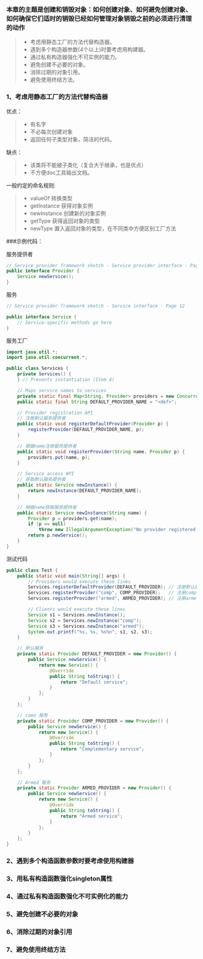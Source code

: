 ### 本章的主题是创建和销毁对象：如何创建对象、如何避免创建对象、如何确保它们适时的销毁已经如何管理对象销毁之前的必须进行清理的动作

> * 考虑用静态工厂的方法代替构造器。
> * 遇到多个构造器参数(4个以上)时要考虑用构建器。
> * 通过私有构造器强化不可实例的能力。
> * 避免创建不必要的对象。
> * 消除过期的对象引用。
> * 避免使用终结方法。

### 1、考虑用静态工厂的方法代替构造器
<p>优点：<p/> 

> * 有名字
> * 不必每次创建对象
> * 返回任何子类型对象，简洁的代码。

<p>缺点：<p/> 

> * 该类将不能被子类化（复合大于继承，也是优点）
> * 不方便doc工具输出文档。

<p>一般约定的命名规则:<p/>

> * valueOf  转换类型
> * getInstance 获得对象实例
> * newInstance 创建新的对象实例
> * getType 获得返回对象的类型
> * newType 置入返回对象的类型，在不同类中方便区别工厂方法

###示例代码：

服务提供者

```java
// Service provider framework sketch - Service provider interface - Page 12
public interface Provider {
    Service newService();
}
```

服务

```java
// Service provider framework sketch - Service interface - Page 12

public interface Service {
    // Service-specific methods go here
}
```

服务工厂

```java
import java.util.*;
import java.util.concurrent.*;

public class Services {
	private Services() {
	} // Prevents instantiation (Item 4)

	// Maps service names to services
	private static final Map<String, Provider> providers = new ConcurrentHashMap<String, Provider>();
	public static final String DEFAULT_PROVIDER_NAME = "<def>";

	// Provider registration API
	// 注册默认服务提供者
	public static void registerDefaultProvider(Provider p) {
		registerProvider(DEFAULT_PROVIDER_NAME, p);
	}

	// 根据name注册服务提供者
	public static void registerProvider(String name, Provider p) {
		providers.put(name, p);
	}

	// Service access API
	// 获取默认服务提供者
	public static Service newInstance() {
		return newInstance(DEFAULT_PROVIDER_NAME);
	}

	// 根据name获取服务提供者
	public static Service newInstance(String name) {
		Provider p = providers.get(name);
		if (p == null)
			throw new IllegalArgumentException("No provider registered with name: " + name);
		return p.newService();
	}
}
```

测试代码

```java
public class Test {
	public static void main(String[] args) {
		// Providers would execute these lines
		Services.registerDefaultProvider(DEFAULT_PROVIDER); // 注册默认服务
		Services.registerProvider("comp", COMP_PROVIDER);	// 注册comp服务
		Services.registerProvider("armed", ARMED_PROVIDER); // 注册armed服务

		// Clients would execute these lines
		Service s1 = Services.newInstance();
		Service s2 = Services.newInstance("comp");
		Service s3 = Services.newInstance("armed");
		System.out.printf("%s, %s, %s%n", s1, s2, s3);
	}

	// 默认服务
	private static Provider DEFAULT_PROVIDER = new Provider() {
		public Service newService() {
			return new Service() {
				@Override
				public String toString() {
					return "Default service";
				}
			};
		}
	};

	// como 服务
	private static Provider COMP_PROVIDER = new Provider() {
		public Service newService() {
			return new Service() {
				@Override
				public String toString() {
					return "Complementary service";
				}
			};
		}
	};

	// Armed 服务
	private static Provider ARMED_PROVIDER = new Provider() {
		public Service newService() {
			return new Service() {
				@Override
				public String toString() {
					return "Armed service";
				}
			};
		}
	};
}
```

### 2、遇到多个构造函数参数时要考虑使用构建器
### 3、用私有构造函数强化singleton属性
### 4、通过私有构造函数强化不可实例化的能力
### 5、避免创建不必要的对象
### 6、消除过期的对象引用
### 7、避免使用终结方法
